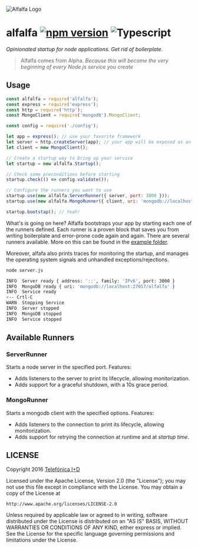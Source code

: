 ![Alfalfa Logo][alfalfalogo]
# alfalfa [![npm version](https://badge.fury.io/js/alfalfa.svg)](http://badge.fury.io/js/alfalfa) ![Typescript](https://img.shields.io/badge/TypeScript-.ts-blue.svg)

*Opinionated startup for node applications. Get rid of boilerplate.*

> Alfalfa comes from Alpha. _Because this will become the very beginning of every Node.js service you create_

## Usage

```js
const alfalfa = require('alfalfa');
const express = require('express');
const http = require('http');
const MongoClient = require('mongodb').MongoClient;

const config = require('./config');

let app = express(); // use your favorite framework
let server = http.createServer(app); // your app will be exposed as an http server
let client = new MongoClient();

// Create a startup way to bring up your service
let startup = new alfalfa.Startup();

// Check some preconditions before starting
startup.check(() => config.validate());

// Configure the runners you want to use
startup.use(new alfalfa.ServerRunner({ server, port: 3000 }));
startup.use(new alfalfa.MongoRunner({ client, uri: 'mongodb://localhost:27017/alfalfa' }));

startup.bootstap(); // Yeah!
```

What's is going on here? Alfalfa bootstraps your app by starting each one of the runners defined.
Each runner is a proven block that saves you from writing boilerplate and error-prone code again and again.
There are several runners available. More on this can be found in the [example folder](example/).

Moreover, alfafa also prints traces for monitoring the startup, and manages the operating system
signals and unhandled exceptions/rejections.

```sh
node server.js

INFO  Server ready { address: '::', family: 'IPv6', port: 3000 }                                                  
INFO  MongoDB ready { uri: 'mongodb://localhost:27017/alfalfa' }                                                  
INFO  Service ready  
<-- Crtl-C                                                                                             
WARN  Stopping Service                                                                                          
INFO  Server stopped                                                                                              
INFO  MongoDB stopped                                                                                             
INFO  Service stopped  
````

## Available Runners

### ServerRunner
Starts a node server in the specified port. Features:
 - Adds listeners to the server to print its lifecycle, allowing monitorization.
 - Adds support for a graceful shutdown, with a 10s grace period.

### MongoRunner
Starts a mongodb client with the specified options. Features:
 - Adds listeners to the connection to print its lifecycle, allowing monitorization.
 - Adds support for retrying the connection at runtime and at *startup time*.

## LICENSE

Copyright 2016 [Telefónica I+D](http://www.tid.es)

Licensed under the Apache License, Version 2.0 (the "License");
you may not use this file except in compliance with the License.
You may obtain a copy of the License at

    http://www.apache.org/licenses/LICENSE-2.0

Unless required by applicable law or agreed to in writing, software
distributed under the License is distributed on an "AS IS" BASIS,
WITHOUT WARRANTIES OR CONDITIONS OF ANY KIND, either express or implied.
See the License for the specific language governing permissions and
limitations under the License.

[alfalfalogo]: art/alfalfa-githubbanner.png
